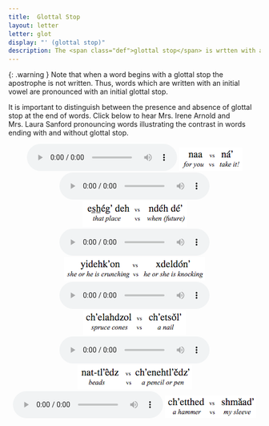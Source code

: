 ```yaml
---
title:  Glottal Stop
layout: letter
letter: glot
display: "' (glottal stop)" 
description: The <span class="def">glottal stop</span> is wrtten with an apostrphe ( <b>&#8217; )</b>. It is a distinct sound from the ejective sound which is also written with an apostrophe. It is pronounced as a slight "catch in the breath". It is called a "glottal stop" because the vocal cords are held tightly together, stopping air from moving from the lungs and into the mouth.  This is the same sound which occurs in the middle of the English expression 'uh-oh' (although it is not written with an apostrophe in English).	
---
```


{: .warning }
Note  that when a word begins with a glottal stop the apostrophe is not written. Thus, words which are written with an initial vowel are pronounced with an initial glottal stop.



It is important to distinguish between the presence and absence of glottal stop  at the end of words. Click below to hear Mrs.&nbsp;Irene Arnold and Mrs.&nbsp;Laura Sanford pronouncing words illustrating the contrast in words ending with and without glottal stop.			

<center>
<audio controls src="/assets/audio/vow_glot_comp.mp3" type="audio/mpeg">Your browser does not support the audio element.</audio>
<img src="/assets/gif/vow_glot_comp.gif" border="0">
</center>

<center>
<audio controls src="/assets/audio/h_glot_comp.mp3" type="audio/mpeg">Your browser does not support the audio element.</audio>
<img src="/assets/gif/h_glot_comp.gif" border="0">
</center>

<center>
<audio controls src="/assets/audio/n_glot_comp.mp3" type="audio/mpeg">Your browser does not support the audio element.</audio>
<img src="/assets/gif/n_glot_comp.gif" border="0">
</center>

<center>
<audio controls src="/assets/audio/l_glot_comp.mp3" type="audio/mpeg">Your browser does not support the audio element.</audio>
<img src="/assets/gif/l_glot_comp.gif" border="0">
</center>

<center>
<audio controls src="/assets/audio/aff_glot_comp.mp3" type="audio/mpeg">Your browser does not support the audio element.</audio>
<img src="/assets/gif/aff_glot_comp.gif" border="0">
</center>

<center>
<audio controls src="/assets/audio/stop_glot_comp.mp3" type="audio/mpeg">Your browser does not support the audio element.</audio>
<img src="/assets/gif/stop_glot_comp.gif" border="0">
</center>
